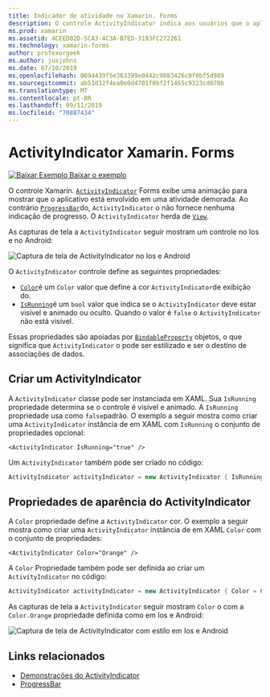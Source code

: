 ```yaml
---
title: Indicador de atividade no Xamarin. Forms
description: O controle ActivityIndicator indica aos usuários que o aplicativo está envolvido em uma atividade demorada, sem dar qualquer indicação de progresso. Este artigo explica como usar um ActivityIndicator em XAML e código.
ms.prod: xamarin
ms.assetid: 4CEED02D-5CA3-4C3A-B7ED-3193FC272261
ms.technology: xamarin-forms
author: profexorgeek
ms.author: jusjohns
ms.date: 07/10/2019
ms.openlocfilehash: 0694439f5e363399e0442c9883426c0f0bf5d989
ms.sourcegitcommit: ab51d32f4ea0e0d4701f0bf2f1465c9323cd070b
ms.translationtype: MT
ms.contentlocale: pt-BR
ms.lasthandoff: 09/11/2019
ms.locfileid: "70887434"
---
```

# <a name="xamarinforms-activityindicator"></a>ActivityIndicator Xamarin. Forms
[![Baixar Exemplo](~/media/shared/download.png) Baixar o exemplo](https://docs.microsoft.com/samples/xamarin/xamarin-forms-samples/userinterface-activityindicatordemos/)

O controle Xamarin. [`ActivityIndicator`](xref:Xamarin.Forms.ActivityIndicator) Forms exibe uma animação para mostrar que o aplicativo está envolvido em uma atividade demorada. Ao contrário [`ProgressBar`](xref:Xamarin.Forms.ProgressBar)do, `ActivityIndicator` o não fornece nenhuma indicação de progresso. O `ActivityIndicator` herda de [`View`](xref:Xamarin.Forms.View).

As capturas de tela a `ActivityIndicator` seguir mostram um controle no Ios e no Android:

![Captura de tela de ActivityIndicator no Ios e Android](activityindicator-images/activityindicators-default.png "Captura de tela de ActivityIndicator no Ios e Android")

O `ActivityIndicator` controle define as seguintes propriedades:

* [`Color`](xref:Xamarin.Forms.ActivityIndicator.Color)é um `Color` valor que define a cor `ActivityIndicator`de exibição do.
* [`IsRunning`](xref:Xamarin.Forms.ActivityIndicator.IsRunning)é um `bool` valor que indica se o `ActivityIndicator` deve estar visível e animado ou oculto. Quando o valor é `false` o `ActivityIndicator` não está visível.

Essas propriedades são apoiadas por [`BindableProperty`](xref:Xamarin.Forms.BindableProperty) objetos, o que significa que `ActivityIndicator` o pode ser estilizado e ser o destino de associações de dados.

## <a name="create-an-activityindicator"></a>Criar um ActivityIndicator

A `ActivityIndicator` classe pode ser instanciada em XAML. Sua `IsRunning` propriedade determina se o controle é visível e animado. A `IsRunning` propriedade usa como `false`padrão. O exemplo a seguir mostra como criar uma `ActivityIndicator` instância de em XAML com `IsRunning` o conjunto de propriedades opcional:

```xaml
<ActivityIndicator IsRunning="true" />
```

Um `ActivityIndicator` também pode ser criado no código:

```csharp
ActivityIndicator activityIndicator = new ActivityIndicator { IsRunning = true };
```

## <a name="activityindicator-appearance-properties"></a>Propriedades de aparência do ActivityIndicator

A `Color` propriedade define a `ActivityIndicator` cor. O exemplo a seguir mostra como criar uma `ActivityIndicator` instância de em XAML `Color` com o conjunto de propriedades:

```xaml
<ActivityIndicator Color="Orange" />
```

A `Color` Propriedade também pode ser definida ao criar um `ActivityIndicator` no código:

```csharp
ActivityIndicator activityIndicator = new ActivityIndicator { Color = Color.Orange };
```

As capturas de tela a `ActivityIndicator` seguir mostram `Color` o com a `Color.Orange` propriedade definida como em Ios e Android:

![Captura de tela de ActivityIndicator com estilo em Ios e Android](activityindicator-images/activityindicators-styled.png "Captura de tela de ActivityIndicator com estilo em Ios e Android")

## <a name="related-links"></a>Links relacionados

* [Demonstrações do ActivityIndicator](https://docs.microsoft.com/samples/xamarin/xamarin-forms-samples/userinterface-activityindicatordemos/)
* [ProgressBar](~/xamarin-forms/user-interface/progressbar.md)
